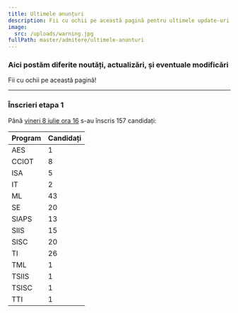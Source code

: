```yaml
---
title: Ultimele anunțuri
description: Fii cu ochii pe această pagină pentru ultimele update-uri!
image:
  src: /uploads/warning.jpg
fullPath: master/admitere/ultimele-anunturi
---
```

### Aici postăm diferite noutăți, actualizări, și eventuale modificări

Fii cu ochii pe această pagină!

- - -
### Înscrieri etapa 1


Până [vineri 8 iulie ora 16](/master/admitere/calendarul-admiterii-master-2022/) s-au înscris 157 candidați:









| **Program** | **Candidați** |
|----------------|----------------------|
|AES|1|
|CCIOT|8|
|ISA|5|
|IT|2|
|ML|43|
|SE|20|
|SIAPS|13|
|SIIS|15|
|SISC|20|
|TI|26|
|TML|1|
|TSIIS|1|
|TSISC|1|
|TTI|1|







        


